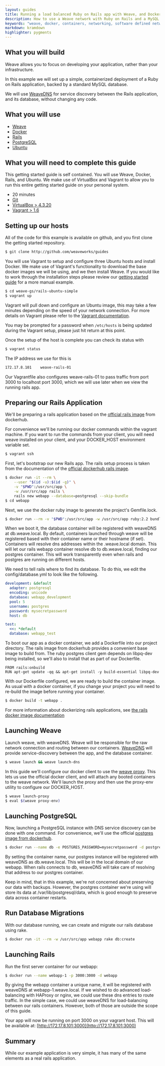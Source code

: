 ```yaml
---
layout: guides
title: Running a load balanced Ruby on Rails app with Weave, and Docker
description: How to use a Weave network with Ruby on Rails and a MySQL database.
keywords: "weave, docker, containers, networking, software defined networking, ubuntu, ruby, rails, load blancing, microservices, dns, pg, postgres, postgresql"
markdown: kramdown
highlighter: pygments
---
```



## What you will build ##

Weave allows you to focus on developing your application, rather than
your infrastructure.

In this example we will set up a simple, containerized deployment of a
Ruby on Rails application, backed by a standard MySQL database.

We will use
[WeaveDNS](https://github.com/weaveworks/weave/tree/master/weavedns#readme)
for service discovery between the Rails application, and its database,
without changing any code.

## What you will use ##

* [Weave](http://weave.works)
* [Docker](http://docker.com)
* [Rails](http://rubyonrails.org)
* [PostgreSQL](http://www.postgresql.org)
* [Ubuntu](http://ubuntu.com)

## What you will need to complete this guide ##

This getting started guide is self contained. You will use Weave, Docker, Rails, and Ubuntu. We make use of VirtualBox and Vagrant to allow you to run this entire getting started guide on your personal system.

* 20 minutes
* [Git](http://git-scm.com/downloads)
* [VirtualBox > 4.3.20](https://www.virtualbox.org/wiki/Downloads)
* [Vagrant > 1.6](https://docs.vagrantup.com/v2/installation/index.html)

## Setting up our hosts ##

All of the code for this example is available on github, and you first clone the getting started repository.

```bash
$ git clone http://github.com/weaveworks/guides
```

You will use Vagrant to setup and configure three Ubuntu hosts and
install Docker. We make use of Vagrant's functionality to download the
base docker images we will be using, and we then install Weave. If you
would like to work through the installation steps please review our
[getting started
guide](https://github.com/weaveworks/guides/blob/master/ubuntu-simple/README.md)
for a more manual example.

```bash
$ cd weave-gs/rails-ubuntu-simple
$ vagrant up
```

Vagrant will pull down and configure an Ubuntu image, this may take a
few minutes depending on the speed of your network connection. For
more details on Vagrant please refer to the [Vagrant
documentation](http://vagrantup.com).

You may be prompted for a password when `/etc/hosts` is being updated
during the Vagrant setup, please just hit return at this point.

Once the setup of the host is complete you can check its status with

```bash
$ vagrant status
```

The IP address we use for this is

```bash
172.17.8.101 	weave-rails-01
```

Our Vagrantfile also configures weave-rails-01 to pass traffic from
port 3000 to localhost port 3000, which we will use later when we
view the running rails app.

## Preparing our Rails Application ##

We'll be preparing a rails application based on the [official rails
image](https://registry.hub.docker.com/_/rails/) from dockerhub.

For convenience we'll be running our docker commands within the
vagrant machine. If you want to run the commands from your client, you
will need weave installed on your client, and your
DOCKER_HOST environment variable set.

```bash
$ vagrant ssh
```

First, let's bootstrap our new Rails app. The rails setup process is
taken from the documentation of the [official dockerhub rails
image](https://registry.hub.docker.com/_/rails/).

```bash
$ docker run -it --rm \
    --user "$(id -u):$(id -g)" \
    -v "$PWD":/usr/src/app \
    -w /usr/src/app rails \
    rails new webapp --database=postgresql --skip-bundle
$ cd webapp
```

Next, we use the docker ruby image to generate the project's Gemfile.lock.

```bash
$ docker run --rm -v "$PWD":/usr/src/app -w /usr/src/app ruby:2.2 bundle install
```

When we boot it, the database container will be registered with
weaveDNS at db.weave.local. By default, containers launched through
weave will be registered based with their container name or their
hostname (if set). Containers will resolve dns addresses within the
.weave.local domain. This will let our rails webapp container resolve
db to db.weave.local, finding our postgres container. This will work
transparently even when rails and postgres are running on different
hosts.

We need to tell rails where to find its database. To do this, we edit
the config/database.yml to look like the following.

```yaml
development: &default
  adapter: postgresql
  encoding: unicode
  database: webapp_development
  pool: 5
  username: postgres
  password: mysecretpassword
  host: db

test:
  <<: *default
  database: webapp_test
```

To boot our app as a docker container, we add a Dockerfile into our
project directory. The rails image from dockerhub provides a
convenient base image to build from. The ruby postgres client gem
depends on libpq-dev being installed, so we'll also to install that as
part of our Dockerfile.

```
FROM rails:onbuild
RUN apt-get update -qq && apt-get install -y build-essential libpq-dev
```

With our Dockerfile configured, we are ready to build the container
image. As usual with a docker container, if you change your project
you will need to re-build the image before running your container.

```bash
$ docker build -t webapp .
```

For more information about dockerizing rails applications, see [the
rails docker image
documentation](https://registry.hub.docker.com/_/rails/)

## Launching Weave ##

Launch weave, with weaveDNS. Weave will be responsible for the raw
network connection and routing between our containers.
[WeaveDNS](http://docs.weave.works/weave/latest_release/weavedns.html)
will provide service-discovery between the app, and the database
container.

```bash
$ weave launch && weave launch-dns
```

In this guide we'll configure our docker client to use the [weave
proxy](http://docs.weave.works/weave/latest_release/proxy.html). This
lets us use the official docker client, and will attach any booted
containers to the weave network. We'll launch the proxy and then use
the proxy-env utility to configure our DOCKER_HOST.

```bash
$ weave launch-proxy
$ eval $(weave proxy-env)
```

## Launching PostgreSQL ##

Now, launching a PostgreSQL instance with DNS service discovery can be
done with one command. For convenience, we'll use the official
[postgres image from dockerhub](https://registry.hub.docker.com/_/postgres/).

```bash
$ docker run --name db -e POSTGRES_PASSWORD=mysecretpassword -d postgres
```

By setting the container name, our postgres instance will be
registered with weaveDNS as db.weave.local. This will be in the local
domain of our webapp. When rails connects to db, weaveDNS will take
care of resolving that address to our postgres container.

Keep in mind, that in this example, we're not concerned about
preserving our data with backups. However, the postgres container
we're using will store its data at /var/lib/postgresql/data, which is
good enough to preserve data across container restarts.

## Run Database Migrations ##

With our database running, we can create and migrate our rails
database using rake.

```bash
$ docker run -it --rm -w /usr/src/app webapp rake db:create
```

## Launching Rails ##

Run the first server container for our webapp:

```bash
$ docker run --name webapp-1 -p 3000:3000 -d webapp
```

By giving the webapp container a unique name, it will be registered with
weaveDNS at webapp-1.weave.local. If we wished to do advanced
load-balancing with HAProxy or nginx, we could use these dns entries
to route traffic. In the simple case, we could use weaveDNS for
load-balancing between our rails containers. However, both of those
are outside the scope of this guide.

Your app will now be running on port 3000 on your vagrant host. This
will be available at: [http://172.17.8.101:3000](http://172.17.8.101:3000)

## Summary ##

While our example application is very simple, it has many of the same elements as a real rails application.
